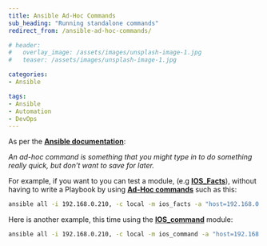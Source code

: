 ```yaml
---
title: Ansible Ad-Hoc Commands
sub_heading: "Running standalone commands"
redirect_from: /ansible-ad-hoc-commands/

# header:
#   overlay_image: /assets/images/unsplash-image-1.jpg
#   teaser: /assets/images/unsplash-image-1.jpg

categories:
- Ansible

tags:
- Ansible
- Automation
- DevOps
---
```

As per the [**Ansible documentation**](http://docs.ansible.com/ansible/intro_adhoc.html):

_An ad-hoc command is something that you might type in to do something really quick, but don’t want to save for later._

For example, if you want to you can test a module, (e.g [**IOS_Facts**](https://docs.ansible.com/ansible/ios_facts_module.html)), without having to write a Playbook by using [**Ad-Hoc commands**](http://docs.ansible.com/ansible/intro_adhoc.html) such as this:

```bash
ansible all -i 192.168.0.210, -c local -m ios_facts -a "host=192.168.0.210 username=cisco password=cisco gather_subset=hardware"
```

Here is another example, this time using the [**IOS_command**](https://docs.ansible.com/ansible/ios_command_module.html) module:

```bash
ansible all -i 192.168.0.210, -c local -m ios_command -a "host=192.168.0.210 username=cisco password=cisco auth_pass=cisco authorize=true commands='show run'"
```